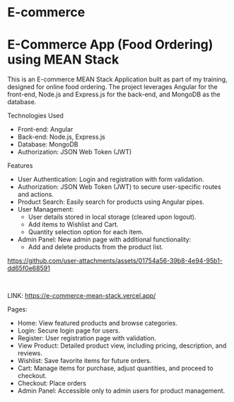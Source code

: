 # E-commerce
# E-Commerce App (Food Ordering) using MEAN Stack
This is an E-commerce MEAN Stack Application built as part of my training, designed for online food ordering. The project leverages Angular for the front-end, Node.js and Express.js for the back-end, and MongoDB as the database.

Technologies Used
- Front-end: Angular
- Back-end: Node.js, Express.js
- Database: MongoDB
- Authorization: JSON Web Token (JWT)


Features
- User Authentication: Login and registration with form validation.
- Authorization: JSON Web Token (JWT) to secure user-specific routes and actions.
- Product Search: Easily search for products using Angular pipes.
- User Management:
   * User details stored in local storage (cleared upon logout).
   * Add items to Wishlist and Cart.
   * Quantity selection option for each item.
- Admin Panel: New admin page with additional functionality:
   * Add and delete products from the product list.

https://github.com/user-attachments/assets/01754a56-39b8-4e94-95b1-dd65f0e68591

<br/>

LINK:  https://e-commerce-mean-stack.vercel.app/

Pages:
- Home: View featured products and browse categories.
- Login: Secure login page for users.
- Register: User registration page with validation.
- View Product: Detailed product view, including pricing, description, and reviews.
- Wishlist: Save favorite items for future orders.
- Cart: Manage items for purchase, adjust quantities, and proceed to checkout.
- Checkout: Place orders 
- Admin Panel: Accessible only to admin users for product management.
